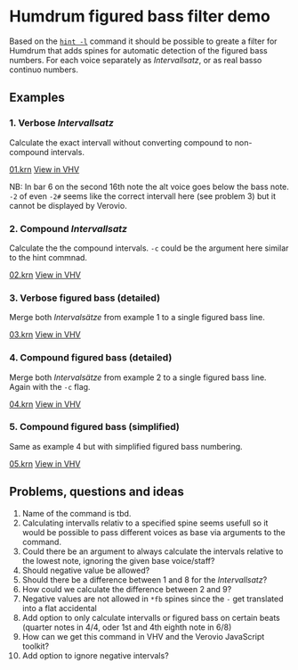 # Humdrum figured bass filter demo

Based on the [`hint -l`](https://www.humdrum.org/Humdrum/commands/hint.html)
command it should be possible to greate a filter for Humdrum that adds spines
for automatic detection of the figured bass numbers. For each voice separately
as *Intervallsatz*, or as real basso continuo numbers.

## Examples

### 1. Verbose *Intervallsatz*

Calculate the exact intervall without converting compound to non-compound
intervals.

[01.krn](kern/01.krn) [View in
VHV](https://verovio.humdrum.org/?file=https://raw.githubusercontent.com/WolfgangDrescher/humdrum-figured-bass-filter-demo/master/kern/01.krn)

NB: In bar 6 on the second 16th note the alt voice goes below the bass note.
`-2` of even `-2#` seems like the correct intervall here (see problem 3) but it
cannot be displayed by Verovio.


### 2. Compound *Intervallsatz*

Calculate the the compound intervals. `-c` could be the argument here similar to
the hint commnad.

[02.krn](kern/02.krn) [View in
VHV](https://verovio.humdrum.org/?file=https://raw.githubusercontent.com/WolfgangDrescher/humdrum-figured-bass-filter-demo/master/kern/02.krn)


### 3. Verbose figured bass (detailed)

Merge both *Intervalsätze* from example 1 to a single figured bass line.

[03.krn](kern/03.krn) [View in
VHV](https://verovio.humdrum.org/?file=https://raw.githubusercontent.com/WolfgangDrescher/humdrum-figured-bass-filter-demo/master/kern/03.krn)


### 4. Compound figured bass (detailed)

Merge both *Intervalsätze* from example 2 to a single figured bass line. Again with the `-c` flag.

[04.krn](kern/04.krn) [View in
VHV](https://verovio.humdrum.org/?file=https://raw.githubusercontent.com/WolfgangDrescher/humdrum-figured-bass-filter-demo/master/kern/04.krn)


### 5. Compound figured bass (simplified)

Same as example 4 but with simplified figured bass numbering.

[05.krn](kern/05.krn) [View in
VHV](https://verovio.humdrum.org/?file=https://raw.githubusercontent.com/WolfgangDrescher/humdrum-figured-bass-filter-demo/master/kern/05.krn)


## Problems, questions and ideas

 1. Name of the command is tbd.
 2. Calculating intervalls relativ to a specified spine seems usefull so it would
    be possible to pass different voices as base via arguments to the command.
 3. Could there be an argument to always calculate the intervals relative to the
    lowest note, ignoring the given base voice/staff?
 4. Should negative value be allowed?
 5. Should there be a difference between 1 and 8 for the *Intervallsatz*?
 6. How could we calculate the difference between 2 and 9?
 7. Negative values are not allowed in `*fb` spines since the `-` get translated into a flat accidental
 8. Add option to only calculate intervalls or figured bass on certain beats
    (quarter notes in 4/4, oder 1st and 4th eighth note in 6/8)
 9. How can we get this command in VHV and the Verovio JavaScript toolkit?
10. Add option to ignore negative intervals?